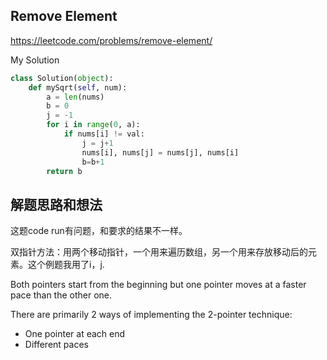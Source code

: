 ## Remove Element

https://leetcode.com/problems/remove-element/

My Solution

```python
class Solution(object):
    def mySqrt(self, num):
        a = len(nums)
        b = 0
        j = -1
        for i in range(0, a):
            if nums[i] != val:
                j = j+1
                nums[i], nums[j] = nums[j], nums[i]  
                b=b+1
        return b
```
## 解题思路和想法
这题code run有问题，和要求的结果不一样。

双指针方法：用两个移动指针，一个用来遍历数组，另一个用来存放移动后的元素。这个例题我用了i，j.

Both pointers start from the beginning but one pointer moves at a faster pace than the other one.

There are primarily 2 ways of implementing the 2-pointer technique:

* One pointer at each end
* Different paces
